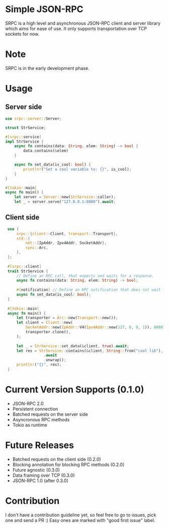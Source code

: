 # Simple JSON-RPC 
SRPC is a high level and asynchronous JSON-RPC client and server library which aims for ease of use. It only supports transportation over TCP sockets for now.

# Note
SRPC is in the early development phase.

# Usage

## Server side

```rust
use srpc::server::Server;

struct StrService;

#[srpc::service]
impl StrService {
    async fn contains(data: String, elem: String) -> bool {
        data.contains(&elem)
    }

    async fn set_data(is_cool: bool) {
        println!("Set a cool variable to: {}", is_cool);
    }
}

#[tokio::main]
async fn main() {
    let server = Server::new(StrService::caller);
    let _ = server.serve("127.0.0.1:8080").await;
```

## Client side
```rust
 use {
     srpc::{client::Client, transport::Transport},
     std::{
         net::{IpAddr, Ipv4Addr, SocketAddr},
         sync::Arc,
     },
 };
 
 #[srpc::client]
 trait StrService {
     // Define an RPC call, that expects and waits for a response.
     async fn contains(data: String, elem: String) -> bool;
 
     #[notification] // Define an RPC notification that does not wait for a response.
     async fn set_data(is_cool: bool);
 }
 
 #[tokio::main]
 async fn main() {
     let transporter = Arc::new(Transport::new());
     let client = Client::new(
         SocketAddr::new(IpAddr::V4(Ipv4Addr::new(127, 0, 0, 1)), 8080),
         transporter.clone(),
     );
          
     let _ = StrService::set_data(&client, true).await;
     let res = StrService::contains(&client, String::from("cool lib"), String::from("lib"))
                 .await
                 .unwrap();
     println!("{}", res);
 }
```

# Current Version Supports (0.1.0)
- JSON-RPC 2.0
- Persistent connection
- Batched requests on the server side
- Asyncronous RPC methods
- Tokio as runtime

# Future Releases
- Batched requests on the client side (0.2.0)
- Blocking annotation for blocking RPC methods (0.2.0)
- Future agnostic (0.3.0)
- Data framing over TCP (0.3.0)
- JSON-RPC 1.0 (after 0.3.0)

# Contribution
I don't have a contribution guideline yet, so feel free to go to issues, pick one and send a PR :) Easy ones are marked with "good first issue" label.
